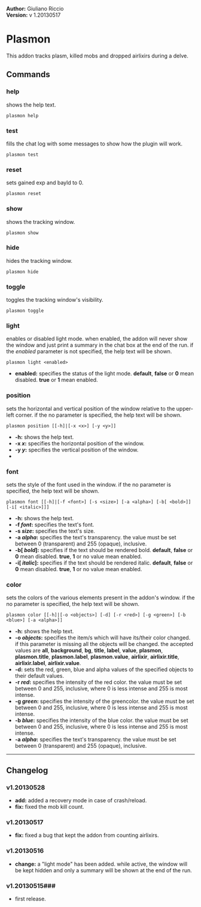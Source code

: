 **Author:** Giuliano Riccio  
**Version:** v 1.20130517

# Plasmon #
This addon tracks plasm, killed mobs and dropped airlixirs during a delve.

## Commands ##
### help ###
shows the help text.

```
plasmon help
```

### test ###
fills the chat log with some messages to show how the plugin will work.

```
plasmon test
```

### reset ###
sets gained exp and bayld to 0.

```
plasmon reset
```

### show ###
shows the tracking window.

```
plasmon show
```

### hide ###
hides the tracking window.

```
plasmon hide
```

### toggle ###
toggles the tracking window's visibility.

```
plasmon toggle
```

### light ###
enables or disabled light mode. when enabled, the addon will never show the window and just print a summary in the chat box at the end of the run. if the _enabled_ parameter is not specified, the help text will be shown.

```
plasmon light <enabled>
```
* **enabled:** specifies the status of the light mode. **default**, **false** or **0** mean disabled. **true** or **1** mean enabled.

### position ###
sets the horizontal and vertical position of the window relative to the upper-left corner. if the no parameter is specified, the help text will be shown.

```
plasmon position [[-h]|[-x <x>] [-y <y>]]
```
* **-h:** shows the help text.
* **-x _x_:** specifies the horizontal position of the window.
* **-y _y_:** specifies the vertical position of the window.
* 
### font ###
sets the style of the font used in the window. if the no parameter is specified, the help text will be shown.

```
plasmon font [[-h]|[-f <font>] [-s <size>] [-a <alpha>] [-b[ <bold>]] [-i[ <italic>]]]
```
* **-h:** shows the help text.
* **-f _font_:** specifies the text's font.
* **-s _size_:** specifies the text's size.
* **-a _alpha_:** specifies the text's transparency. the value must be set between 0 (transparent) and 255 (opaque), inclusive.
* **-b[ _bold_]:** specifies if the text should be rendered bold. **default**, **false** or **0** mean disabled. **true**, **1** or no value mean enabled.
* **-i[ _italic_]:** specifies if the text should be rendered italic. **default**, **false** or **0** mean disabled. **true**, **1** or no value mean enabled.

### color ###
sets the colors of the various elements present in the addon's window. if the no parameter is specified, the help text will be shown.

```
plasmon color [[-h]|[-o <objects>] [-d] [-r <red>] [-g <green>] [-b <blue>] [-a <alpha>]]
```
* **-h:** shows the help text.
* **-o _objects_:** specifies the item/s which will have its/their color changed. if this parameter is missing all the objects will be changed. the accepted values are **all**, **background**, **bg**, **title**, **label**, **value**, **plasmon**, **plasmon.title**, **plasmon.label**, **plasmon.value**, **airlixir**, **airlixir.title**, **airlixir.label**, **airlixir.value**.
* **-d:** sets the red, green, blue and alpha values of the specified objects to their default values.
* **-r _red_:** specifies the intensity of the red color. the value must be set between 0 and 255, inclusive, where 0 is less intense and 255 is most intense.
* **-g _green_:** specifies the intensity of the greencolor. the value must be set between 0 and 255, inclusive, where 0 is less intense and 255 is most intense.
* **-b _blue_:** specifies the intensity of the blue color. the value must be set between 0 and 255, inclusive, where 0 is less intense and 255 is most intense.
* **-a _alpha_:** specifies the text's transparency. the value must be set between 0 (transparent) and 255 (opaque), inclusive.

----

## Changelog ##

### v1.20130528 ###
* **add:** added a recovery mode in case of crash/reload.
* **fix:** fixed the mob kill count.

### v1.20130517 ###
* **fix:** fixed a bug that kept the addon from counting airlixirs.

### v1.20130516 ###
* **change:** a "light mode" has been added. while active, the window will be kept hidden and only a summary will be shown at the end of the run.

### v1.20130515###
* first release.
